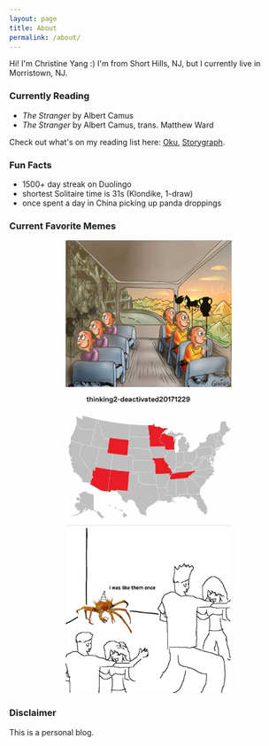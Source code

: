 ```yaml
---
layout: page
title: About
permalink: /about/
---
```


Hi! I'm Christine Yang :) I'm from Short Hills, NJ, but I currently live in Morristown, NJ. 

### Currently Reading 
- *The Stranger* by Albert Camus
- *The Stranger* by Albert Camus, trans. Matthew Ward 

Check out what's on my reading list here: [Oku](https://oku.club/user/czy), [Storygraph](https://app.thestorygraph.com/profile/czy).

### Fun Facts
- 1500+ day streak on Duolingo 
- shortest Solitaire time is 31s (Klondike, 1-draw)
- once spent a day in China picking up panda droppings 

### Current Favorite Memes 

<center> <img src="./images/images/memes/meme-train-plato.jpg"   alt="fav meme 1" width="300"> </center>
<center> <img src="./images/images/memes/meme-loss-map.jpg"      alt="fav meme 2" width="300"> </center>
<center> <img src="./images/images/memes/meme-party-crab.jpg"    alt="fav meme 3" width="300"> </center>

### Disclaimer 

This is a personal blog. 
